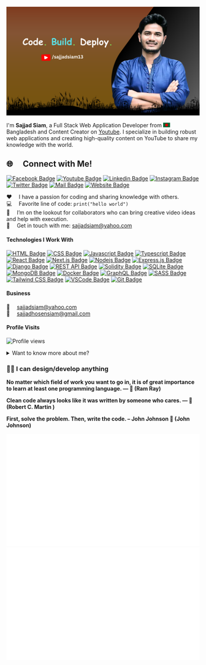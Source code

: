 ![Github Banner](github-banner.png)


I'm **Sajjad Siam**, a Full Stack Web Application Developer from <img src="bangladesh.png" width="18"/> Bangladesh and Content Creator on [Youtube](https://youtube.com/@sajjadsiam13).  I specialize in building robust web applications and creating high-quality content on YouTube to share my knowledge with the world.

## 🌐 &emsp;Connect with Me!


[![Facebook Badge](https://img.shields.io/badge/Facebook-1877F2?style=for-the-badge&logo=facebook&logoColor=white)](https://facebook.com/sajjadsiam13) [![Youtube Badge](https://img.shields.io/badge/YouTube-FF0000?style=for-the-badge&logo=youtube&logoColor=white)](https://youtube.com/@sajjadsiam13) [![Linkedin Badge](https://img.shields.io/badge/LinkedIn-0077B5?style=for-the-badge&logo=linkedin&logoColor=white)](https://www.linkedin.com/in/sajjadsian) [![Instagram Badge](https://img.shields.io/badge/Instagram-E4405F?style=for-the-badge&logo=instagram&logoColor=white)](https://instagram.com/sajjadsi.am) [![Twitter Badge](https://img.shields.io/badge/Twitter-1DA1F2?style=for-the-badge&logo=twitter&logoColor=white)](https://twitter.com/sajjadsiam0) [![Mail Badge](https://img.shields.io/badge/Gmail-D14836?style=for-the-badge&logo=gmail&logoColor=white)](mailto:sajjadsiam@yahoo.com) [![Website Badge](https://img.shields.io/badge/Website-4285F4?style=for-the-badge&logo=google-chrome&logoColor=white)](https://sajjadsiam.com)

:hearts: &emsp;I have a passion for coding and sharing knowledge with others. <br/>
:computer: &emsp;Favorite line of code: `print("hello world")` <br/>
🤔 &emsp;I’m on the lookout for collaborators who can bring creative video ideas and help with execution. <br/>
:e-mail: &emsp;Get in touch with me: [sajjadsiam@yahoo.com](mailto:sajjadsiam@yahoo.com) <br/>


#### Technologies I Work With

[![HTML Badge](https://img.shields.io/badge/HTML5-E34F26?style=for-the-badge&logo=html5&logoColor=white)](#)
[![CSS Badge](https://img.shields.io/badge/CSS3-1572B6?style=for-the-badge&logo=css3&logoColor=white)](#)
[![Javascript Badge](https://img.shields.io/badge/-Javascript-F0DB4F?style=for-the-badge&labelColor=black&logo=javascript&logoColor=F0DB4F)](#)
[![Typescript Badge](https://img.shields.io/badge/-Typescript-007acc?style=for-the-badge&labelColor=black&logo=typescript&logoColor=007acc)](#)
[![React Badge](https://img.shields.io/badge/-React-61DBFB?style=for-the-badge&labelColor=black&logo=react&logoColor=61DBFB)](#)
[![Next.js Badge](https://img.shields.io/badge/Next.js-000000?style=for-the-badge&logo=nextdotjs&logoColor=white)](#)
[![Nodejs Badge](https://img.shields.io/badge/-Node.js-3C873A?style=for-the-badge&labelColor=black&logo=node.js&logoColor=3C873A)](#)
[![Express.js Badge](https://img.shields.io/badge/Express.js-000000?style=for-the-badge&logo=express&logoColor=white)](#)
[![Django Badge](https://img.shields.io/badge/Django-092E20?style=for-the-badge&logo=django&logoColor=white)](#)
[![REST API Badge](https://img.shields.io/badge/REST_API-02569B?style=for-the-badge&logo=rest-api&logoColor=white)](#)
[![Solidity Badge](https://img.shields.io/badge/Solidity-363636?style=for-the-badge&logo=solidity&logoColor=white)](#)
[![SQLite Badge](https://img.shields.io/badge/SQLite-003B57?style=for-the-badge&logo=sqlite&logoColor=white)](#)
[![MongoDB Badge](https://img.shields.io/badge/MongoDB-4EA94B?style=for-the-badge&logo=mongodb&logoColor=white)](#)
[![Docker Badge](https://img.shields.io/badge/Docker-2496ED?style=for-the-badge&logo=docker&logoColor=white)](#)
[![GraphQL Badge](https://img.shields.io/badge/-GraphQL-e535ab?style=for-the-badge&labelColor=black&logo=graphql&logoColor=e535ab)](#)
[![SASS Badge](https://img.shields.io/badge/Sass-CC6699?style=for-the-badge&logo=sass&logoColor=white)](#)
[![Tailwind CSS Badge](https://img.shields.io/badge/Tailwind%20CSS-092749?style=for-the-badge&logo=tailwindcss&logoColor=06B6D4&labelColor=000000)](#)
[![VSCode Badge](https://img.shields.io/badge/Visual_Studio_Code-0078d7?style=for-the-badge&logo=visual-studio-code&logoColor=white)](#)
[![Git Badge](https://img.shields.io/badge/Git-F05032?style=for-the-badge&logo=git&logoColor=white)](#)



#### Business

:email: &emsp;sajjadsiam@yahoo.com
<br >
:email: &emsp;sajjadhosensiam@gmail.com
<br >


#### Profile Visits
<p align="left"><img src="https://komarev.com/ghpvc/?username=sajjadsiam&label=Profile%20views&color=0e75b6&style=flat" alt="Profile views" /> </p>


<details>
<summary>
  Want to know more about me?
</summary>

<br >

I enjoy sharing my knowledge and creating tutorials, courses, and content to help developers at all levels. That's why I created my YouTube channel—**Siam's Coding Space**!

#### What is Siam's Coding Space?

**Siam's Coding Space** is dedicated to teaching web development skills in a practical and efficient way. My channel covers everything from frontend to backend, giving you the tools to become a full stack developer. I launched **Siam's Coding Space** to share my passion for development and to inspire the next generation of web developers with hands-on learning and real-world projects.

#### GitHub Stats

![Siam's GitHub stats](https://github-readme-stats.vercel.app/api?username=yourusername&count_private=true&theme=tokyonight&hide=contribs,prs)

</details>



### 👋🏻 I can design/develop anything 

**No matter which field of work you want to go in, it is of great importance to learn at least one programming language. ― 🐛 (Ram Ray)**

**Clean code always looks like it was written by someone who cares. — 👷 (Robert C. Martin )**

**First, solve the problem. Then, write the code. – John Johnson 👷 (John Johnson)**


<a href="https://github.com/sajjadsiam/git">
  <img
    src="https://github.com/sajjadsiam/sajjadsiam/blob/main/generated/overview.svg"
    alt="GitHub Overview"
  />
  <img
    src="https://github.com/sajjadsiam/sajjadsiam/blob/main/generated/languages.svg"
    alt="GitHub Languages"
  />
</a>




